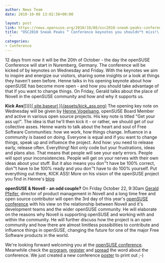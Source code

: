 ```yaml
---
author: News Team
date: 2010-10-08 13:02:58+00:00

layout: post
link: https://news.opensuse.org/2010/10/08/osc2010-sneak-peaks-conference-keynotes-you-shouldnt-miss/
title: "OSC2010 Sneak Peaks “ Conference keynotes you shouldn™t miss!\
  "
categories:
- Conference
---
```

12 days from now it will be the 20th of October - the day the openSUSE Conference will start in Nuremberg, Germany. The conference will be kicked of by keynotes on Wednesday and Friday. With the keynotes we aim to inspire and energize our visitors, sharing some insights or a look at things they haven't seen before. Henne talks in his opening keynote about how openSUSE has become more open - and how you should take advantage of that if you want to change things. On Friday, Gerald talks about the place of Novell in the openSUSE community and how and why it supports us.

**Kick Ass**[![]({{ site.baseurl }}/assets/kick_ass.png)](https://news.opensuse.org/2010/10/08/osc2010-sneak-peaks-conference-keynotes-you-shouldnt-miss/kick_ass/)
The opening key note on Wednesday will be given by [Henne Vogelsang](http://en.opensuse.org/User:Hennevogel), openSUSE Board Member and active in various open source projects. His key note is titled "Get your ass up!". The idea is that he'll then kick it - or rather, we should get of our collective asses. Henne wants to talk about the heart and soul of Free Software Communities: how we work, how things change. Influence in a community is based on doing. Everyone is equal and if you want to change things, speak up and influence the project. And how: you need to release early, release often. Everything! Not only code but your frustrations, ideas and plans also. That means that people will see your early errors. People will spot your inconsistencies. People will get on your nerves with their own ideas about your stuff. But it also means you don™t have be 100% correct, don™t have to be 100% ready and you don™t have to do 100% yourself. Put everything out there, KICK ASS!
More on his vision of the openSUSE project you find in Henne's [blog](http://blog.hennevogel.de/kick-ass/)

**openSUSE & Novell - an odd couple?**
On Friday October 22, 9:30am [Gerald Pfeifer](http://www.pfeifer.com/gerald/), director of product management in Novell and a long time free and open source contributor will open the 3rd day of this year's [openSUSE conference](http://en.opensuse.org/Portal:Conference) with his view on the relationship between Novell and it's development teams and the wider openSUSE community. He will elaborate on the reasons why Novell is supporting openSUSE and working with and within the community. He will further discuss how the project is an open community and how there are almost limitless possibilities to contribute and influence things in openSUSE, changing the future for one of the major Free Software products in the world.

We're looking forward welcoming you at the [openSUSE conference](http://en.opensuse.org/openSUSE:Conference). Meanwhile check the [program](http://conference.opensuse.org/indico//conferenceTimeTable.py?confId=0#all.detailed), [register](http://conference.opensuse.org/indico//confRegistrationFormDisplay.py/display?confId=0) and [spread](http://en.opensuse.org/openSUSE:Conference_artwork) the word about the conference. We just created a new conference [poster](http://en.opensuse.org/File:OS-Conf-Poster-3.png) to print out ;-)		
